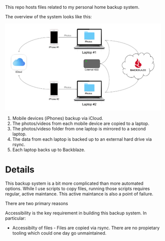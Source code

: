 This repo hosts files related to my personal home backup system.

The overview of the system looks like this:

![backup architecture](https://raw.githubusercontent.com/monsur/backup/main/backup.png)

1. Mobile devices (iPhones) backup via iCloud.
1. The photos/videos from each mobile device are copied to a laptop.
1. The photos/videso folder from one laptop is mirrored to a second laptop.
1. The data from each laptop is backed up to an external hard drive via rsync.
1. Each laptop backs up to Backblaze.

# Details

This backup system is a bit more complicated than more automated options. While I use scripts
to copy files, running those scripts requires regular, active maintance. This active
maintance is also a point of failure.

There are two primary reasons  

Accessibility is the key requirement in building this backup system. In particular:

 - Accessibilty of files - Files are copied via rsync. There are no propietary tooling which could one day go unmaintained.